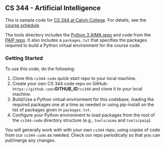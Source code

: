 ## CS 344 - Artificial Intelligence

This is sample code for
[CS 344 at Calvin College](https://cs.calvin.edu/courses/cs/344/kvlinden).
For details, see the
[course schedule](https://cs.calvin.edu/courses/cs/344/kvlinden/schedule.html).

The tools directory includes the
[Python 3 AIMA repo](https://github.com/aimacode/aima-python)
and code from the [PAIP repo](https://github.com/norvig/paip-lisp).
It also includes a `packages.txt` that specifies the packages required
to build a Python virtual environment for the course code.

### Getting Started

To use this code, do the following:
1. Clone this `cs344-code` quick-start repo to your local machine.
2. Create your own CS 344 code repo on GitHub:
`https://github.com/`***GITHUB_ID***`/cs344` and clone it to your local
machine.
3. Build/Use a Python virtual environment for this codebase, loading the
required packages one at a time as needed or using pip-install on the list of
packages given in `packages.txt`.
4. Configure your Python environment to load packages from the root of the
`cs344-code` directory structure (e.g., `tools/aima` and `tools/paip`).

You will generally work with with your own `cs344` repo, using copies of
code from our `cs344-code` as needed. Check our repo periodically
so that you can pull/merge any changes.
